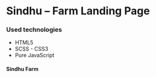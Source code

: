 # Sindhu – Farm Landing Page



### Used technologies
 * HTML5  
 * SCSS - CSS3
 * Pure JavaScript


 
 #### Sindhu Farm
 

